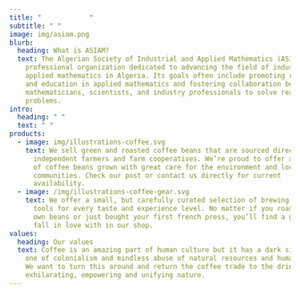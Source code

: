 ```yaml
---
title: "            "
subtitle: " "
image: img/asiam.png
blurb:
  heading: What is ASIAM?
  text: The Algerian Society of Industrial and Applied Mathematics (ASIAM) is a
    professional organization dedicated to advancing the field of industrial and
    applied mathematics in Algeria. Its goals often include promoting research
    and education in applied mathematics and fostering collaboration between
    mathematicians, scientists, and industry professionals to solve real-world
    problems.
intro:
  heading: " "
  text: " "
products:
  - image: img/illustrations-coffee.svg
    text: We sell green and roasted coffee beans that are sourced directly from
      independent farmers and farm cooperatives. We’re proud to offer a variety
      of coffee beans grown with great care for the environment and local
      communities. Check our post or contact us directly for current
      availability.
  - image: /img/illustrations-coffee-gear.svg
    text: We offer a small, but carefully curated selection of brewing gear and
      tools for every taste and experience level. No matter if you roast your
      own beans or just bought your first french press, you’ll find a gadget to
      fall in love with in our shop.
values:
  heading: Our values
  text: Coffee is an amazing part of human culture but it has a dark side too –
    one of colonialism and mindless abuse of natural resources and human lives.
    We want to turn this around and return the coffee trade to the drink’s
    exhilarating, empowering and unifying nature.
---
```


